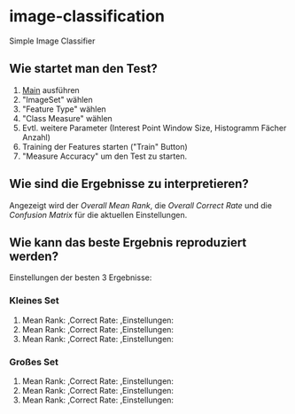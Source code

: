 # image-classification
Simple Image Classifier

## Wie startet man den Test?
1. [Main](/src/de/htw/cv/mj/Main.java) ausführen
2. "ImageSet" wählen
3. "Feature Type" wählen
4. "Class Measure" wählen
5. Evtl. weitere Parameter (Interest Point Window Size, Histogramm Fächer Anzahl)
6. Training der Features starten ("Train" Button)
7. "Measure Accuracy" um den Test zu starten.

## Wie sind die Ergebnisse zu interpretieren?
Angezeigt wird der *Overall Mean Rank*, die *Overall Correct Rate* und die *Confusion Matrix* für die aktuellen Einstellungen.

## Wie kann das beste Ergebnis reproduziert werden?
Einstellungen der besten 3 Ergebnisse:

### Kleines Set ###
1. Mean Rank: ,Correct Rate: ,Einstellungen: 
2. Mean Rank: ,Correct Rate: ,Einstellungen:
3. Mean Rank: ,Correct Rate: ,Einstellungen:

### Großes Set ###
1. Mean Rank: ,Correct Rate: ,Einstellungen:
2. Mean Rank: ,Correct Rate: ,Einstellungen:
3. Mean Rank: ,Correct Rate: ,Einstellungen:
